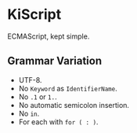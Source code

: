# KiScript

ECMAScript, kept simple.

## Grammar Variation

- UTF-8.
- No `Keyword` as `IdentifierName`.
- No `.1` or `1.`.
- No automatic semicolon insertion.
- No `in`.
- For each with `for ( : )`.

